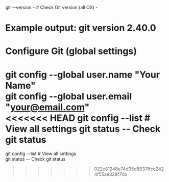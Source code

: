 git --version - # Check Git version (all OS)  -   
# Example output: git version 2.40.0 

# Configure Git (global settings)  
git config --global user.name "Your Name"  
git config --global user.email "your@email.com"  
<<<<<<< HEAD
git config --list  # View all settings 
git status -- Check git status
=======
git config --list  # View all settings  
git status -- Check git status

>>>>>>> 022c81248e74d35d8037ffcc2424f55ae328f70b
